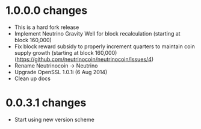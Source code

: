 1.0.0.0 changes
=============

- This is a hard fork release
- Implement Neutrino Gravity Well for block recalculation (starting at block 160,000)
- Fix block reward subsidy to properly increment quarters to maintain coin supply growth (starting at block 160,000) (https://github.com/neutrinocoin/neutrinocoin/issues/4)
- Rename Neutrinocoin -> Neutrino
- Upgrade OpenSSL 1.0.1i (6 Aug 2014)
- Clean up docs


0.0.3.1 changes
=============

- Start using new version scheme
